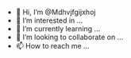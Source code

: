 - 👋 Hi, I’m @Mdhvjfgijxhoj
- 👀 I’m interested in ...
- 🌱 I’m currently learning ...
- 💞️ I’m looking to collaborate on ...
- 📫 How to reach me ...

<!---
Mdhvjfgijxhoj/Mdhvjfgijxhoj is a ✨ special ✨ repository because its `README.md` (this file) appears on your GitHub profile.
You can click the Preview link to take a look at your changes.
--->
